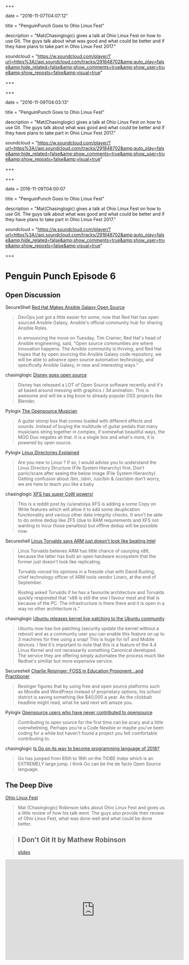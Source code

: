 
+++

date = "2016-11-07T04:07:12"

title = "PenguinPunch Goes to Ohio Linux Fest"

description = "Mat(Chasinglogic) gives a talk at Ohio Linux Fest on how to use Git. The guys talk about what was good and what could be better and if they have plans to take part in Ohio Linux Fest 2017."

soundcloud = "https://w.soundcloud.com/player/?url=https%3A//api.soundcloud.com/tracks/291848702&amp;auto_play=false&amp;hide_related=false&amp;show_comments=true&amp;show_user=true&amp;show_reposts=false&amp;visual=true"

+++



+++

date = "2016-11-09T04:03:13"

title = "PenguinPunch Goes to Ohio Linux Fest"

description = "Mat(Chasinglogic) gives a talk at Ohio Linux Fest on how to use Git. The guys talk about what was good and what could be better and if they have plans to take part in Ohio Linux Fest 2017."

soundcloud = "https://w.soundcloud.com/player/?url=https%3A//api.soundcloud.com/tracks/291848702&amp;auto_play=false&amp;hide_related=false&amp;show_comments=true&amp;show_user=true&amp;show_reposts=false&amp;visual=true"

+++



+++

date = 2016-11-09T04:00:07

title = "PenguinPunch Goes to Ohio Linux Fest"

description = "Mat(Chasinglogic) gives a talk at Ohio Linux Fest on how to use Git. The guys talk about what was good and what could be better and if they have plans to take part in Ohio Linux Fest 2017."

soundcloud = "https://w.soundcloud.com/player/?url=https%3A//api.soundcloud.com/tracks/291848702&amp;auto_play=false&amp;hide_related=false&amp;show_comments=true&amp;show_user=true&amp;show_reposts=false&amp;visual=true"

+++


# Penguin Punch Episode 6 

## Open Discussion

SecureShell
[Red Hat Makes Ansible Galaxy Open Source](http://devproconnections.com/development/red-hat-makes-ansible-galaxy-open-source)

> DevOps just got a little easier for some, now that Red Hat has open sourced Ansible Galaxy, Ansible's official community hub for sharing Ansible Roles.
>
> In announcing the move on Tuesday, Tim Cramer, Red Hat's head of Ansible engineering, said, "Open source communities are where innovation happens. The Ansible community is thriving, and Red Hat hopes that by open sourcing the Ansible Galaxy code repository, we will be able to advance open source automation technology, and specifically Ansible Galaxy, in new and interesting ways."

chasinglogic
[Disney goes open source](http://disney.github.io/)

> Disney has released a LOT of Open Source software recently and it's all based around messing with graphics / 3d animation. This is awesome and will be a big boon to already popular OSS projects like Blender.

Pylogix
[The Opensource Musician](https://opensource.com/life/16/10/mod-duo-multiple-guitar-stomp-boxes-single-device)

> A guitar stomp box that comes loaded with different effects and sounds. Instead of buying the multitude of guitar pedals that many musicians string together in complex, if somewhat beautiful ways, the MOD Duo negates all that. It is a single box and what's more, it is powered by open source.

Pylogix
[Linux Directories Explained](http://www.2daygeek.com/linux-directory-structure-file-system-hierarchy/#)

> Are you new to Linux ? If so, I would advise you to understand the Linux Directory Structure (File System Hierarchy) first. Don’t panic/scare after seeing the below image (File System Hierarchy). Getting confusion about /bin, /sbin, /usr/bin & /usr/sbin don’t worry, we are here to teach you like a baby

chasinglogic
[XFS has super CoW powers!](https://www.reddit.com/r/linux/comments/577e11/xfs_has_gained_super_cow_powers_almost/)

> This is a reddit post by /u/anatolya 
> XFS is adding a some Copy on Write features which will allow it to add some deuplication functionality and various other data integrity checks. It won't be able to do online dedup like ZFS (due to RAM requirements and XFS not wanting to incur those penalties) but offline dedup will be possible now.

Secureshell
[Linus Torvalds says ARM just doesn't look like beating Intel](http://www.theregister.co.uk/2016/10/10/linus_torvalds_says_arm_just_doesnt_look_like_beating_intel/)

> Linus Torvalds believes ARM has little chance of usurping x86, because the latter has built an open hardware ecosystem that the former just doesn't look like replicating.
>
> Torvalds voiced his opinions in a fireside chat with David Rusling, chief technology officer of ARM tools vendor Linaro, at the end of September.
>
> Rusling asked Torvalds if he has a favourite architecture and Torvalds quickly responded that “x86 is still the one I favour most and that is because of the PC. The infrastructure is there there and it is open in a way no other architecture is.”

chasinglogic
[Ubuntu releases kernel live patching to the Ubuntu community](https://lists.ubuntu.com/archives/ubuntu-announce/2016-October/000214.html)

> Ubuntu now has live patching (security update the kernel without a reboot) and as a community user you can enable this feature on up to 3 machines for free using a snap! This is huge for IoT and Mobile devices.
> I feel it's important to note that this is a feature of the 4.4 Linux Kernel and not necessarily something Canonical developed. The service they are offering simply automates the process much like Redhat's similiar but more expensive service.

Secureshell
[Charlie Reisinger: FOSS in Education Proponent…and Practitioner](http://fossforce.com/2016/10/charlie-reisinger-foss-education-proponent-practitioner/)

> Resinger figures that by using free and open source platforms such as Moodle and WordPress instead of proprietary options, his school district is saving something like $40,000 a year. As the clickbait headline might read, what he said next will amaze you.

Pylogix
[Opensource users who have never contributed to opensource](http://www.firsttimersonly.com)

> Contributing to open source for the first time can be scary and a little overwhelming. Perhaps you're a Code Newbie or maybe you've been coding for a while but haven't found a project you felt comfortable contributing to.

chasinglogic
[Is Go on its way to become programming language of 2016?](http://www.tiobe.com/tiobe-index//)

> Go has jumped from 65th to 16th on the TIOBE Index which is an EXTREMELY large jump. I think Go can be the de facto Open Source language.

## The Deep Dive
[Ohio Linux Fest](https://ohiolinux.org) 

> Mat (Chasinglogic) Robinson talks about Ohio Linux Fest and gives us a little review of how his talk went. The guys also provide their review of Ohio Linux Fest, what was done well and what could be done better.

> ## I Don't Git It by Mathew Robinson
> [slides](https://drive.google.com/open?id=0BxlDvUJu8-NNYzRPenlVNkk5VkU)
<iframe width="560" height="315" src="https://www.youtube.com/embed/0zC8fprEw_M" frameborder="0" allowfullscreen></iframe>
